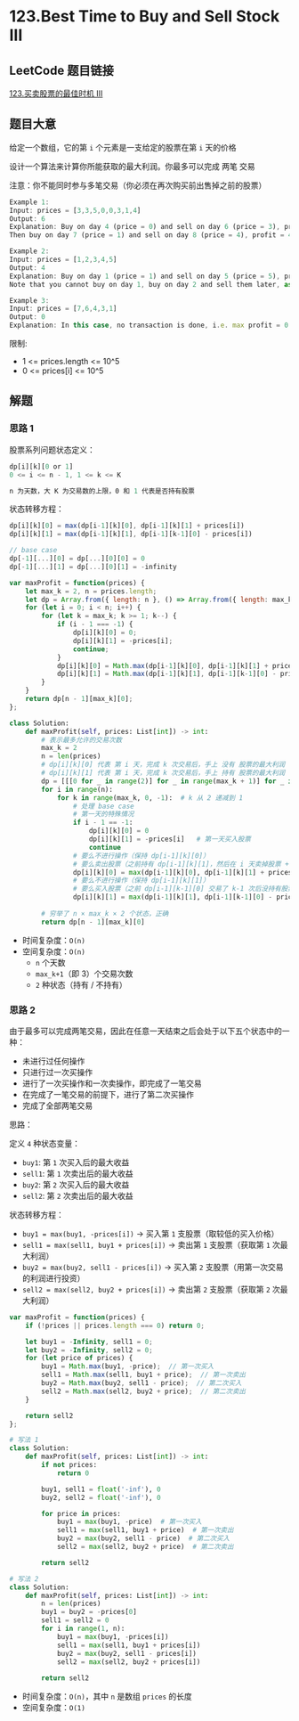 # 123.Best Time to Buy and Sell Stock III

## LeetCode 题目链接

[123.买卖股票的最佳时机 III](https://leetcode.cn/problems/best-time-to-buy-and-sell-stock-iii/)

## 题目大意

给定一个数组，它的第 `i` 个元素是一支给定的股票在第 `i` 天的价格

设计一个算法来计算你所能获取的最大利润。你最多可以完成 两笔 交易

注意：你不能同时参与多笔交易（你必须在再次购买前出售掉之前的股票）

```js
Example 1:
Input: prices = [3,3,5,0,0,3,1,4]
Output: 6
Explanation: Buy on day 4 (price = 0) and sell on day 6 (price = 3), profit = 3-0 = 3.
Then buy on day 7 (price = 1) and sell on day 8 (price = 4), profit = 4-1 = 3.

Example 2:
Input: prices = [1,2,3,4,5]
Output: 4
Explanation: Buy on day 1 (price = 1) and sell on day 5 (price = 5), profit = 5-1 = 4.
Note that you cannot buy on day 1, buy on day 2 and sell them later, as you are engaging multiple transactions at the same time. You must sell before buying again.

Example 3:
Input: prices = [7,6,4,3,1]
Output: 0
Explanation: In this case, no transaction is done, i.e. max profit = 0.
```

限制:
- 1 <= prices.length <= 10^5
- 0 <= prices[i] <= 10^5

## 解题

### 思路 1

股票系列问题状态定义：

```js
dp[i][k][0 or 1]
0 <= i <= n - 1, 1 <= k <= K

n 为天数，大 K 为交易数的上限，0 和 1 代表是否持有股票
```

状态转移方程：

```js
dp[i][k][0] = max(dp[i-1][k][0], dp[i-1][k][1] + prices[i])
dp[i][k][1] = max(dp[i-1][k][1], dp[i-1][k-1][0] - prices[i])

// base case
dp[-1][...][0] = dp[...][0][0] = 0
dp[-1][...][1] = dp[...][0][1] = -infinity
```

```js
var maxProfit = function(prices) {
    let max_k = 2, n = prices.length;
    let dp = Array.from({ length: n }, () => Array.from({ length: max_k + 1 }, () => Array(2).fill(0)));
    for (let i = 0; i < n; i++) {
        for (let k = max_k; k >= 1; k--) {
            if (i - 1 === -1) {
                dp[i][k][0] = 0;
                dp[i][k][1] = -prices[i];
                continue;
            }
            dp[i][k][0] = Math.max(dp[i-1][k][0], dp[i-1][k][1] + prices[i]);
            dp[i][k][1] = Math.max(dp[i-1][k][1], dp[i-1][k-1][0] - prices[i]);
        }
    }
    return dp[n - 1][max_k][0];
};
```
```python
class Solution:
    def maxProfit(self, prices: List[int]) -> int:
        # 表示最多允许的交易次数
        max_k = 2
        n = len(prices)
        # dp[i][k][0] 代表 第 i 天，完成 k 次交易后，手上 没有 股票的最大利润
        # dp[i][k][1] 代表 第 i 天，完成 k 次交易后，手上 持有 股票的最大利润
        dp = [[[0 for _ in range(2)] for _ in range(max_k + 1)] for _ in range(n)]
        for i in range(n):
            for k in range(max_k, 0, -1):  # k 从 2 递减到 1
                # 处理 base case
                # 第一天的特殊情况
                if i - 1 == -1:
                    dp[i][k][0] = 0
                    dp[i][k][1] = -prices[i]   # 第一天买入股票
                    continue
                # 要么不进行操作（保持 dp[i-1][k][0]）
                # 要么卖出股票（之前持有 dp[i-1][k][1]，然后在 i 天卖掉股票 + prices[i]）
                dp[i][k][0] = max(dp[i-1][k][0], dp[i-1][k][1] + prices[i])
                # 要么不进行操作（保持 dp[i-1][k][1]）
                # 要么买入股票（之前 dp[i-1][k-1][0] 交易了 k-1 次后没持有股票，然后 - prices[i] 买入）
                dp[i][k][1] = max(dp[i-1][k][1], dp[i-1][k-1][0] - prices[i])
        
        # 穷举了 n × max_k × 2 个状态，正确
        return dp[n - 1][max_k][0]
```

- 时间复杂度：`O(n)`
- 空间复杂度：`O(n)`
  - `n` 个天数
  - `max_k+1`（即 3）个交易次数
  - `2` 种状态（持有 / 不持有）

### 思路 2

由于最多可以完成两笔交易，因此在任意一天结束之后会处于以下五个状态中的一种：
- 未进行过任何操作
- 只进行过一次买操作
- 进行了一次买操作和一次卖操作，即完成了一笔交易
- 在完成了一笔交易的前提下，进行了第二次买操作
- 完成了全部两笔交易

思路：

定义 `4` 种状态变量：
- `buy1`: 第 `1` 次买入后的最大收益
- `sell1`: 第 `1` 次卖出后的最大收益
- `buy2`: 第 `2` 次买入后的最大收益
- `sell2`: 第 `2` 次卖出后的最大收益
  
状态转移方程：
- `buy1 = max(buy1, -prices[i])` → 买入第 `1` 支股票（取较低的买入价格）
- `sell1 = max(sell1, buy1 + prices[i])` → 卖出第 `1` 支股票（获取第 `1` 次最大利润）
- `buy2 = max(buy2, sell1 - prices[i])` → 买入第 `2` 支股票（用第一次交易的利润进行投资）
- `sell2 = max(sell2, buy2 + prices[i])` → 卖出第 `2` 支股票（获取第 `2` 次最大利润）

```js
var maxProfit = function(prices) {
    if (!prices || prices.length === 0) return 0;

    let buy1 = -Infinity, sell1 = 0;
    let buy2 = -Infinity, sell2 = 0;
    for (let price of prices) {
        buy1 = Math.max(buy1, -price);  // 第一次买入
        sell1 = Math.max(sell1, buy1 + price);  // 第一次卖出
        buy2 = Math.max(buy2, sell1 - price);  // 第二次买入
        sell2 = Math.max(sell2, buy2 + price);  // 第二次卖出
    }

    return sell2
};
```
```python
# 写法 1
class Solution:
    def maxProfit(self, prices: List[int]) -> int:
        if not prices:
            return 0

        buy1, sell1 = float('-inf'), 0
        buy2, sell2 = float('-inf'), 0

        for price in prices:
            buy1 = max(buy1, -price)  # 第一次买入
            sell1 = max(sell1, buy1 + price)  # 第一次卖出
            buy2 = max(buy2, sell1 - price)  # 第二次买入
            sell2 = max(sell2, buy2 + price)  # 第二次卖出

        return sell2

# 写法 2
class Solution:
    def maxProfit(self, prices: List[int]) -> int:
        n = len(prices)
        buy1 = buy2 = -prices[0]
        sell1 = sell2 = 0
        for i in range(1, n):
            buy1 = max(buy1, -prices[i])
            sell1 = max(sell1, buy1 + prices[i])
            buy2 = max(buy2, sell1 - prices[i])
            sell2 = max(sell2, buy2 + prices[i])
            
        return sell2
```

- 时间复杂度：`O(n)`，其中 `n` 是数组 `prices` 的长度
- 空间复杂度：`O(1)`